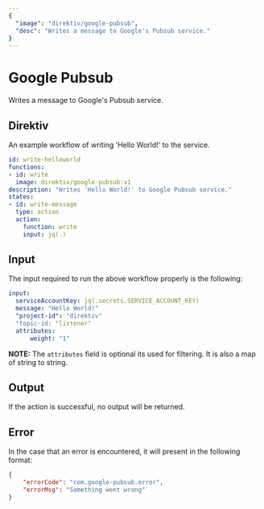 ```yaml
---
{
  "image": "direktiv/google-pubsub",
  "desc": "Writes a message to Google's Pubsub service."
}
---
```



# Google Pubsub

Writes a message to Google's Pubsub service.

## Direktiv

An example workflow of writing 'Hello World!' to the service.

```yaml
id: write-helloworld
functions:
- id: write
  image: direktiv/google-pubsub:v1
description: "Writes 'Hello World!' to Google Pubsub service."
states:
- id: write-message
  type: action
  action:
    function: write
    input: jq(.)
```

## Input

The input required to run the above workflow properly is the following:

```yaml
input:
  serviceAccountKey: jq(.secrets.SERVICE_ACCOUNT_KEY)
  message: "Hello World!"
  "project-id": "direktiv"
  "topic-id: "listener"
  attributes: 
      weight: "1"
```

**NOTE:** The `attributes` field is optional its used for filtering. It is also a map of string to string.

## Output

If the action is successful, no output will be returned.

## Error

In the case that an error is encountered, it will present in the following format:

```json
{
    "errorCode": "com.google-pubsub.error",
    "errorMsg": "Something went wrong"
}
```